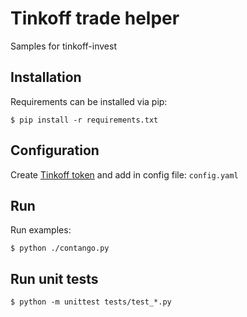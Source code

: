 # Tinkoff trade helper

Samples for tinkoff-invest

## Installation
Requirements can be installed via pip:
```shell
$ pip install -r requirements.txt
```

## Configuration
Create [Tinkoff token](https://tinkoff.github.io/investAPI/token) and add in config file: `config.yaml`

## Run
Run examples:
```shell
$ python ./contango.py
```

## Run unit tests
```shell
$ python -m unittest tests/test_*.py
```
